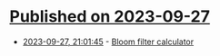 # [Published on 2023-09-27](index.md)

* [2023-09-27, 21:01:45](https://lobste.rs/s/9ipp9z/bloom_filter_calculator) - [Bloom filter calculator](https://hur.st/bloomfilter/)
